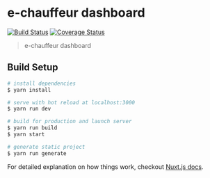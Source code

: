 # e-chauffeur dashboard
[![Build Status](https://travis-ci.org/fabnumdef/e-chauffeur_dashboard.svg?branch=master)](https://travis-ci.org/fabnumdef/e-chauffeur_dashboard) 
[![Coverage Status](https://coveralls.io/repos/github/fabnumdef/e-chauffeur_dashboard/badge.svg?branch=master)](https://coveralls.io/github/fabnumdef/e-chauffeur_dashboard?branch=master)

> e-chauffeur dashboard

## Build Setup

``` bash
# install dependencies
$ yarn install

# serve with hot reload at localhost:3000
$ yarn run dev

# build for production and launch server
$ yarn run build
$ yarn start

# generate static project
$ yarn run generate
```

For detailed explanation on how things work, checkout [Nuxt.js docs](https://nuxtjs.org).

